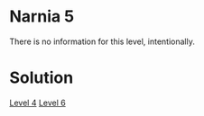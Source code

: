 <h1>Narnia 5</h1>

<p>There is no information for this level, intentionally.</p>

<h1>Solution</h1>

<a href="narnia4.md">Level 4</a>
<a href="narnia6.md">Level 6</a>
